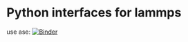 # Python interfaces for lammps
use ase:
[![Binder](https://mybinder.org/badge_logo.svg)](https://mybinder.org/v2/gh/jan-janssen/lammps-example/master?filepath=ase.ipynb)
